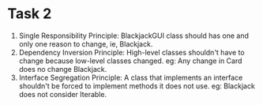 # Task 2

1. Single Responsibility Principle: BlackjackGUI class should has one and only one reason to change, ie, Blackjack.
2. Dependency Inversion Principle: High-level classes shouldn't have to change because low-level classes changed. eg: Any change in Card does no change Blackjack.
3. Interface Segregation Principle: A class that implements an interface shouldn't be forced to implement methods it does not use. eg: Blackjack does not consider Iterable.
